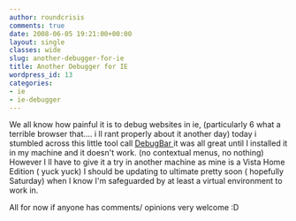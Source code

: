 ```yaml
---
author: roundcrisis
comments: true
date: 2008-06-05 19:21:00+00:00
layout: single
classes: wide
slug: another-debugger-for-ie
title: Another Debugger for IE
wordpress_id: 13
categories:
- ie
- ie-debugger
---
```


We all know how painful it is to debug websites in ie, (particularly 6 what a terrible browser that.... i ll rant properly about it another day) today i stumbled across this little tool call [DebugBar ](http://www.my-debugbar.com/wiki/) it was all great until I installed it in my machine and it doesn't work. (no contextual menus, no nothing)  
 However I ll have to give it a try in another machine as mine is a Vista Home Edition ( yuck yuck) I should be updating to ultimate pretty soon ( hopefully Saturday) when I know I'm safeguarded by at least a virtual environment to work in.  
  
  
 All for now if anyone has comments/ opinions very welcome :D
